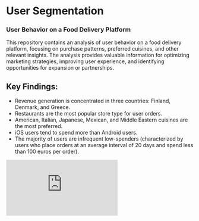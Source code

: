 # User Segmentation
### User Behavior on a Food Delivery Platform

This repository contains an analysis of user behavior on a food delivery platform, focusing on purchase patterns, preferred cuisines, and other relevant insights. The analysis provides valuable information for optimizing marketing strategies, improving user experience, and identifying opportunities for expansion or partnerships.

## Key Findings:
- Revenue generation is concentrated in three countries: Finland, Denmark, and Greece.
- Restaurants are the most popular store type for user orders.
- American, Italian, Japanese, Mexican, and Middle Eastern cuisines are the most preferred.
- iOS users tend to spend more than Android users.
- The majority of users are infrequent low-spenders (characterized by users who place orders at an average interval of 20 days and spend less than 100 euros per order).

![Image Alt Text](https://github.com/MuEissa/User-Segmentation/blob/main/Overview.pdf)
